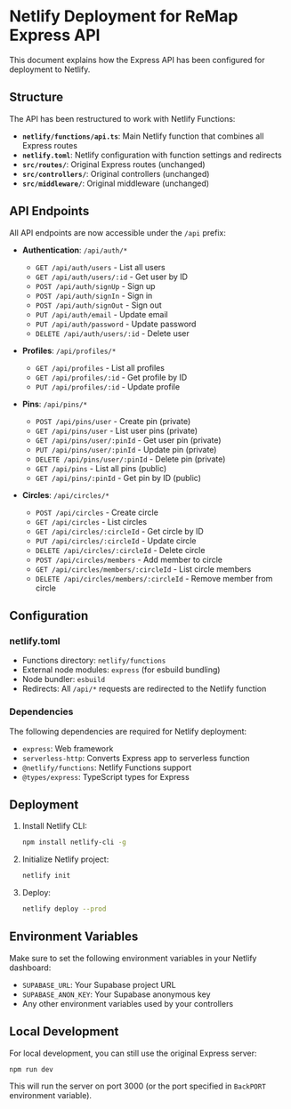 # Netlify Deployment for ReMap Express API

This document explains how the Express API has been configured for deployment to Netlify.

## Structure

The API has been restructured to work with Netlify Functions:

- **`netlify/functions/api.ts`**: Main Netlify function that combines all Express routes
- **`netlify.toml`**: Netlify configuration with function settings and redirects
- **`src/routes/`**: Original Express routes (unchanged)
- **`src/controllers/`**: Original controllers (unchanged)
- **`src/middleware/`**: Original middleware (unchanged)

## API Endpoints

All API endpoints are now accessible under the `/api` prefix:

- **Authentication**: `/api/auth/*`
  - `GET /api/auth/users` - List all users
  - `GET /api/auth/users/:id` - Get user by ID
  - `POST /api/auth/signUp` - Sign up
  - `POST /api/auth/signIn` - Sign in
  - `POST /api/auth/signOut` - Sign out
  - `PUT /api/auth/email` - Update email
  - `PUT /api/auth/password` - Update password
  - `DELETE /api/auth/users/:id` - Delete user

- **Profiles**: `/api/profiles/*`
  - `GET /api/profiles` - List all profiles
  - `GET /api/profiles/:id` - Get profile by ID
  - `PUT /api/profiles/:id` - Update profile

- **Pins**: `/api/pins/*`
  - `POST /api/pins/user` - Create pin (private)
  - `GET /api/pins/user` - List user pins (private)
  - `GET /api/pins/user/:pinId` - Get user pin (private)
  - `PUT /api/pins/user/:pinId` - Update pin (private)
  - `DELETE /api/pins/user/:pinId` - Delete pin (private)
  - `GET /api/pins` - List all pins (public)
  - `GET /api/pins/:pinId` - Get pin by ID (public)

- **Circles**: `/api/circles/*`
  - `POST /api/circles` - Create circle
  - `GET /api/circles` - List circles
  - `GET /api/circles/:circleId` - Get circle by ID
  - `PUT /api/circles/:circleId` - Update circle
  - `DELETE /api/circles/:circleId` - Delete circle
  - `POST /api/circles/members` - Add member to circle
  - `GET /api/circles/members/:circleId` - List circle members
  - `DELETE /api/circles/members/:circleId` - Remove member from circle

## Configuration

### netlify.toml
- Functions directory: `netlify/functions`
- External node modules: `express` (for esbuild bundling)
- Node bundler: `esbuild`
- Redirects: All `/api/*` requests are redirected to the Netlify function

### Dependencies
The following dependencies are required for Netlify deployment:
- `express`: Web framework
- `serverless-http`: Converts Express app to serverless function
- `@netlify/functions`: Netlify Functions support
- `@types/express`: TypeScript types for Express

## Deployment

1. Install Netlify CLI:
   ```bash
   npm install netlify-cli -g
   ```

2. Initialize Netlify project:
   ```bash
   netlify init
   ```

3. Deploy:
   ```bash
   netlify deploy --prod
   ```

## Environment Variables

Make sure to set the following environment variables in your Netlify dashboard:
- `SUPABASE_URL`: Your Supabase project URL
- `SUPABASE_ANON_KEY`: Your Supabase anonymous key
- Any other environment variables used by your controllers

## Local Development

For local development, you can still use the original Express server:

```bash
npm run dev
```

This will run the server on port 3000 (or the port specified in `BackPORT` environment variable).

